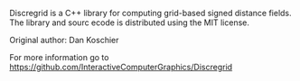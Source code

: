 Discregrid is a C++ library for computing grid-based signed distance fields.   The library and sourc ecode is distributed using the MIT license.  

Original author: Dan Koschier

For more information go to https://github.com/InteractiveComputerGraphics/Discregrid
